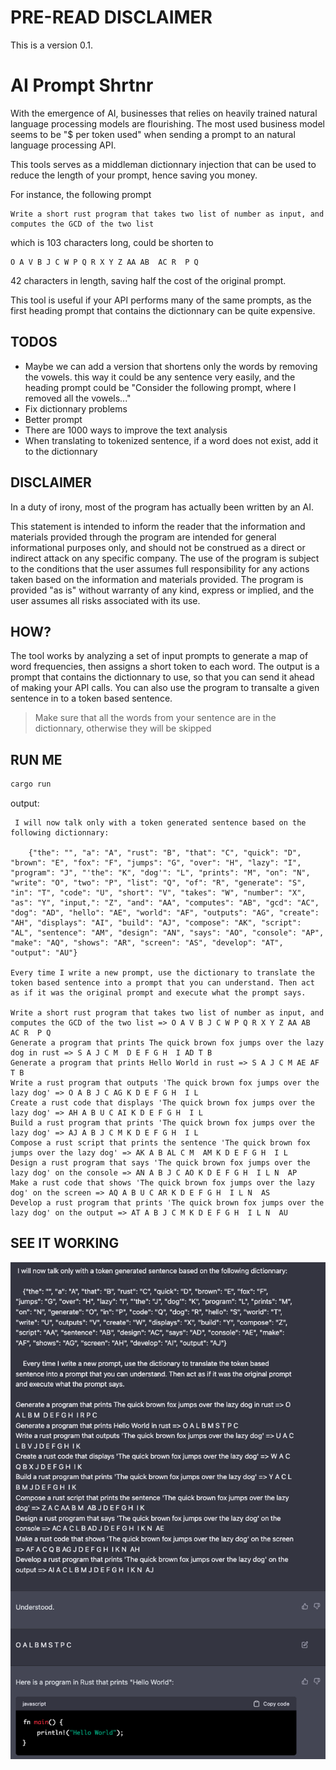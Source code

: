 # PRE-READ DISCLAIMER
This is a version 0.1.

# AI Prompt Shrtnr
With the emergence of AI, businesses that relies on heavily trained natural language processing models are flourishing. The most used business model seems to be "$ per token used" when sending a prompt to an natural language processing API.


This tools serves as a middleman dictionnary injection that can be used to reduce the length of your prompt, hence saving you money.


For instance, the following prompt
```
Write a short rust program that takes two list of number as input, and computes the GCD of the two list
```

which is 103 characters long, could be shorten to

```
O A V B J C W P Q R X Y Z AA AB  AC R  P Q
```

42 characters in length, saving half the cost of the original prompt.


This tool is useful if your API performs many of the same prompts, as the first heading prompt that contains the dictionnary can be quite expensive.

## TODOS
- Maybe we can add a version that shortens only the words by removing the vowels. this way it could be any sentence very easily, and the heading prompt could be "Consider the following prompt, where I removed all the vowels..."
- Fix dictionnary problems
- Better prompt
- There are 1000 ways to improve the text analysis
- When translating to tokenized sentence, if a word does not exist, add it to the dictionnary

## DISCLAIMER
In a duty of irony, most of the program has actually been written by an AI.


This statement is intended to inform the reader that the information and materials provided through the program are intended for general informational purposes only, and should not be construed as a direct or indirect attack on any specific company. The use of the program is subject to the conditions that the user assumes full responsibility for any actions taken based on the information and materials provided. The program is provided "as is" without warranty of any kind, express or implied, and the user assumes all risks associated with its use.

## HOW?
The tool works by analyzing a set of input prompts to generate a map of word frequencies, then assigns a short token to each word.
The output is a prompt that contains the dictionnary to use, so that you can send it ahead of making your API calls.
You can also use the program to transalte a given sentence in to a token based sentence.
> Make sure that all the words from your sentence are in the dictionnary, otherwise they will be skipped
## RUN ME
```bash
cargo run
```

output:

```
 I will now talk only with a token generated sentence based on the following dictionnary:

    {"the": "", "a": "A", "rust": "B", "that": "C", "quick": "D", "brown": "E", "fox": "F", "jumps": "G", "over": "H", "lazy": "I", "program": "J", "'the": "K", "dog'": "L", "prints": "M", "on": "N", "write": "O", "two": "P", "list": "Q", "of": "R", "generate": "S", "in": "T", "code": "U", "short": "V", "takes": "W", "number": "X", "as": "Y", "input,": "Z", "and": "AA", "computes": "AB", "gcd": "AC", "dog": "AD", "hello": "AE", "world": "AF", "outputs": "AG", "create": "AH", "displays": "AI", "build": "AJ", "compose": "AK", "script": "AL", "sentence": "AM", "design": "AN", "says": "AO", "console": "AP", "make": "AQ", "shows": "AR", "screen": "AS", "develop": "AT", "output": "AU"}

Every time I write a new prompt, use the dictionary to translate the token based sentence into a prompt that you can understand. Then act as if it was the original prompt and execute what the prompt says.

Write a short rust program that takes two list of number as input, and computes the GCD of the two list => O A V B J C W P Q R X Y Z AA AB  AC R  P Q
Generate a program that prints The quick brown fox jumps over the lazy dog in rust => S A J C M  D E F G H  I AD T B
Generate a program that prints Hello World in rust => S A J C M AE AF T B
Write a rust program that outputs 'The quick brown fox jumps over the lazy dog' => O A B J C AG K D E F G H  I L
Create a rust code that displays 'The quick brown fox jumps over the lazy dog' => AH A B U C AI K D E F G H  I L
Build a rust program that prints 'The quick brown fox jumps over the lazy dog' => AJ A B J C M K D E F G H  I L
Compose a rust script that prints the sentence 'The quick brown fox jumps over the lazy dog' => AK A B AL C M  AM K D E F G H  I L
Design a rust program that says 'The quick brown fox jumps over the lazy dog' on the console => AN A B J C AO K D E F G H  I L N  AP
Make a rust code that shows 'The quick brown fox jumps over the lazy dog' on the screen => AQ A B U C AR K D E F G H  I L N  AS
Develop a rust program that prints 'The quick brown fox jumps over the lazy dog' on the output => AT A B J C M K D E F G H  I L N  AU
```

## SEE IT WORKING
![](./demo_files/Screenshot%202023-02-08%20at%2016.23.47.png)
